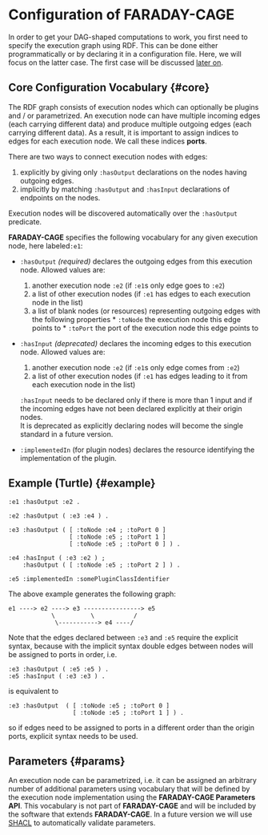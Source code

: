 # Configuration of FARADAY-CAGE

In order to get your DAG-shaped computations to work, you first need to specify the execution graph using RDF.
This can be done either programmatically or by declaring it in a configuration file.
Here, we will focus on the latter case. The first case will be discussed [later on](./TODO.md). 

## Core Configuration Vocabulary {#core}

The RDF graph consists of execution nodes which can optionally be plugins and / or parametrized.
An execution node can have multiple incoming edges (each carrying different data) and produce multiple outgoing edges (each carrying different data).
As a result, it is important to assign indices to edges for each execution node. We call these indices **ports**. 

There are two ways to connect execution nodes with edges:
  1. explicitly by giving only `:hasOutput` declarations on the nodes having outgoing edges.
  2. implicitly by matching `:hasOutput` and `:hasInput` declarations of endpoints on the nodes.
  
Execution nodes will be discovered automatically over the `:hasOutput` predicate.

**FARADAY-CAGE** specifies the following vocabulary for any given execution node, here labeled`:e1`:
 
* `:hasOutput` *(required)*
  declares the outgoing edges from this execution node.
  Allowed values are:
    1. another execution node `:e2` (if `:e1`s only edge goes to `:e2`)
    2. a list of other execution nodes (if `:e1` has edges to each execution node in the list)
    3. a list of blank nodes (or resources) representing outgoing edges with the following properties 
      * `:toNode`
        the execution node this edge points to
      * `:toPort`
        the port of the execution node this edge points to 
* `:hasInput` *(deprecated)*
  declares the incoming edges to this execution node.
  Allowed values are:
    1. another execution node `:e2` (if `:e1`s only edge comes from `:e2`)
    2. a list of other execution nodes (if `:e1` has edges leading to it from each execution node in the list)
  
  `:hasInput` needs to be declared only if there is more than 1 input and if the incoming edges have not
  been declared explicitly at their origin nodes.   
  It is deprecated as explicitly declaring nodes will become the single standard in a future version.
   
* `:implementedIn` (for plugin nodes)
  declares the resource identifying the implementation of the plugin. 
  
## Example (Turtle) {#example}

```
:e1 :hasOutput :e2 .

:e2 :hasOutput ( :e3 :e4 ) .

:e3 :hasOutput ( [ :toNode :e4 ; :toPort 0 ]
                 [ :toNode :e5 ; :toPort 1 ]
                 [ :toNode :e5 ; :toPort 0 ] ) .

:e4 :hasInput ( :e3 :e2 ) ;
    :hasOutput ( [ :toNode :e5 ; :toPort 2 ] ) .

:e5 :implementedIn :somePluginClassIdentifier
```

The above example generates the following graph:
```
e1 ----> e2 ----> e3 ----------------> e5
            \          \           /
             \-----------> e4 ----/
```
Note that the edges declared between `:e3` and `:e5` require the explicit syntax,
because with the implicit syntax double edges between nodes will be assigned to ports in order, i.e.

```
:e3 :hasOutput ( :e5 :e5 ) .
:e5 :hasInput ( :e3 :e3 ) .
```

is equivalent to

```
:e3 :hasOutput  ( [ :toNode :e5 ; :toPort 0 ]
                  [ :toNode :e5 ; :toPort 1 ] ) .
```

so if edges need to be assigned to ports in a different order than the origin ports, explicit syntax needs to be used.

## Parameters {#params}

An execution node can be parametrized, i.e. it can be assigned an arbitrary number of additional parameters
using vocabulary that will be defined by the execution node implementation using the **FARADAY-CAGE Parameters API**.
This vocabulary is not part of **FARADAY-CAGE** and will be included by the software that extends **FARADAY-CAGE**.
In a future version we will use [SHACL](https://www.w3.org/TR/shacl/#dfn-shacl-superclass) to automatically validate parameters.
